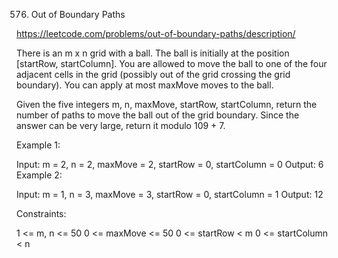 576. Out of Boundary Paths

https://leetcode.com/problems/out-of-boundary-paths/description/

There is an m x n grid with a ball. The ball is initially at the position [startRow, startColumn]. You are allowed to move the ball to one of the four adjacent cells in the grid (possibly out of the grid crossing the grid boundary). You can apply at most maxMove moves to the ball.

Given the five integers m, n, maxMove, startRow, startColumn, return the number of paths to move the ball out of the grid boundary. Since the answer can be very large, return it modulo 109 + 7.

 

Example 1:


Input: m = 2, n = 2, maxMove = 2, startRow = 0, startColumn = 0
Output: 6
Example 2:


Input: m = 1, n = 3, maxMove = 3, startRow = 0, startColumn = 1
Output: 12
 

Constraints:

1 <= m, n <= 50
0 <= maxMove <= 50
0 <= startRow < m
0 <= startColumn < n
